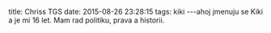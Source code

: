 title: Chriss TGS
date: 2015-08-26 23:28:15
tags: kiki
---ahoj jmenuju se Kiki a je mi 16 let. Mam rad politiku, prava a historii.
